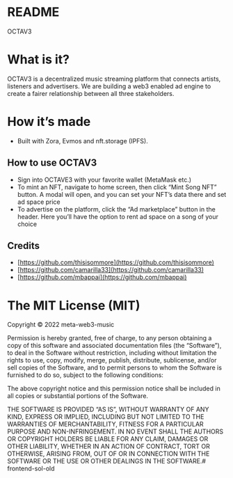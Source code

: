 # README
OCTAV3

# What is it?

OCTAV3 is a decentralized music streaming platform that connects artists, listeners and advertisers. We are building a web3 enabled ad engine to create a fairer relationship between all three stakeholders.

# How it’s made

- Built with Zora, Evmos and nft.storage (IPFS).

## How to use OCTAV3

- Sign into OCTAVE3 with your favorite wallet (MetaMask etc.)
- To mint an NFT, navigate to home screen, then click “Mint Song NFT” button. A modal will open, and you can set your NFT’s data there and set ad space price
- To advertise on the platform, click the “Ad marketplace” button in the header. Here you’ll have the option to rent ad space on a song of your choice

## Credits

- [https://github.com/thisisommore](https://github.com/thisisommore)
- [https://github.com/camarilla33](https://github.com/camarilla33)
- [https://github.com/mbappai](https://github.com/mbappai)

# The MIT License (MIT)

Copyright © 2022 meta-web3-music

Permission is hereby granted, free of charge, to any person obtaining a copy of this software and associated documentation files (the “Software”), to deal in the Software without restriction, including without limitation the rights to use, copy, modify, merge, publish, distribute, sublicense, and/or sell copies of the Software, and to permit persons to whom the Software is furnished to do so, subject to the following conditions:

The above copyright notice and this permission notice shall be included in all copies or substantial portions of the Software.

THE SOFTWARE IS PROVIDED “AS IS”, WITHOUT WARRANTY OF ANY KIND, EXPRESS OR IMPLIED, INCLUDING BUT NOT LIMITED TO THE WARRANTIES OF MERCHANTABILITY, FITNESS FOR A PARTICULAR PURPOSE AND NON-INFRINGEMENT. IN NO EVENT SHALL THE AUTHORS OR COPYRIGHT HOLDERS BE LIABLE FOR ANY CLAIM, DAMAGES OR OTHER LIABILITY, WHETHER IN AN ACTION OF CONTRACT, TORT OR OTHERWISE, ARISING FROM, OUT OF OR IN CONNECTION WITH THE SOFTWARE OR THE USE OR OTHER DEALINGS IN THE SOFTWARE.# frontend-sol-old
